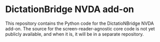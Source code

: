 # DictationBridge NVDA add-on

This repository contains the Python code for the DictatioNBridge NVDA add-on. The source for the screen-reader-agnostic core code is not yet publicly available, and when it is, it will be in a separate repository.
